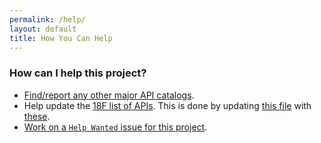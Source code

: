 ```yaml
---
permalink: /help/
layout: default
title: How You Can Help
---
```


### How can I help this project?  
* [Find/report any other major API catalogs](https://github.com/unitedstates/APIs/issues/8).
* Help update the [18F list of APIs](http://18f.github.io/API-All-the-X/pages/individual_apis).  This is done by updating [this file](https://github.com/18F/API-All-the-X/blob/gh-pages/_data/individual_apis.yml) with [these](https://github.com/GSA/slash-developer-pages/issues?q=is%3Aopen+sort%3Acreated-desc).
* [Work on a `Help Wanted` issue for this project](https://github.com/unitedstates/APIs/labels/help%20wanted).
